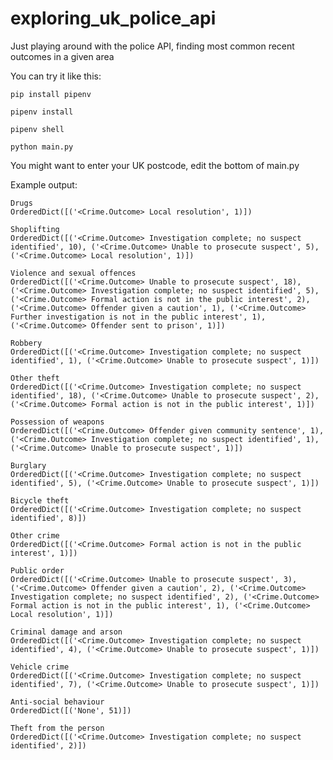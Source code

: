 # exploring_uk_police_api
Just playing around with the police API, finding most common recent outcomes in a given area


You can try it like this:

    pip install pipenv

    pipenv install

    pipenv shell

    python main.py

You might want to enter your UK postcode, edit the bottom of main.py

Example output:

    Drugs
    OrderedDict([('<Crime.Outcome> Local resolution', 1)])

    Shoplifting
    OrderedDict([('<Crime.Outcome> Investigation complete; no suspect identified', 10), ('<Crime.Outcome> Unable to prosecute suspect', 5), ('<Crime.Outcome> Local resolution', 1)])

    Violence and sexual offences
    OrderedDict([('<Crime.Outcome> Unable to prosecute suspect', 18), ('<Crime.Outcome> Investigation complete; no suspect identified', 5), ('<Crime.Outcome> Formal action is not in the public interest', 2), ('<Crime.Outcome> Offender given a caution', 1), ('<Crime.Outcome> Further investigation is not in the public interest', 1), ('<Crime.Outcome> Offender sent to prison', 1)])

    Robbery
    OrderedDict([('<Crime.Outcome> Investigation complete; no suspect identified', 1), ('<Crime.Outcome> Unable to prosecute suspect', 1)])

    Other theft
    OrderedDict([('<Crime.Outcome> Investigation complete; no suspect identified', 18), ('<Crime.Outcome> Unable to prosecute suspect', 2), ('<Crime.Outcome> Formal action is not in the public interest', 1)])

    Possession of weapons
    OrderedDict([('<Crime.Outcome> Offender given community sentence', 1), ('<Crime.Outcome> Investigation complete; no suspect identified', 1), ('<Crime.Outcome> Unable to prosecute suspect', 1)])

    Burglary
    OrderedDict([('<Crime.Outcome> Investigation complete; no suspect identified', 5), ('<Crime.Outcome> Unable to prosecute suspect', 1)])

    Bicycle theft
    OrderedDict([('<Crime.Outcome> Investigation complete; no suspect identified', 8)])

    Other crime
    OrderedDict([('<Crime.Outcome> Formal action is not in the public interest', 1)])

    Public order
    OrderedDict([('<Crime.Outcome> Unable to prosecute suspect', 3), ('<Crime.Outcome> Offender given a caution', 2), ('<Crime.Outcome> Investigation complete; no suspect identified', 2), ('<Crime.Outcome> Formal action is not in the public interest', 1), ('<Crime.Outcome> Local resolution', 1)])

    Criminal damage and arson
    OrderedDict([('<Crime.Outcome> Investigation complete; no suspect identified', 4), ('<Crime.Outcome> Unable to prosecute suspect', 1)])

    Vehicle crime
    OrderedDict([('<Crime.Outcome> Investigation complete; no suspect identified', 7), ('<Crime.Outcome> Unable to prosecute suspect', 1)])

    Anti-social behaviour
    OrderedDict([('None', 51)])

    Theft from the person
    OrderedDict([('<Crime.Outcome> Investigation complete; no suspect identified', 2)])



